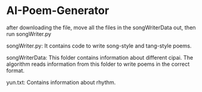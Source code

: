 # AI-Poem-Generator
after downloading the file, move all the files in the songWriterData out, then run songWriter.py

songWriter.py:
It contains code to write song-style and tang-style poems.

songWriterData:
This folder contains information about different cipai. The algorithm reads information from this folder to write poems in the correct format.

yun.txt:
Contains information about rhythm.
